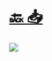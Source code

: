 #
# [🔙 ](../../)    <a href="../pdfs/270_📐 Proyecto_📐⬜ Mediciones y presupuesto.pdf">📥</a>
 <img src="page0.jpg"> 

            
                